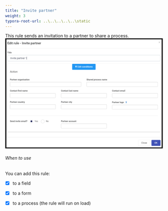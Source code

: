 ```yaml
---
title: "Invite partner"
weight: 3
typora-root-url: ..\..\..\..\..\static
---
```


This rule sends an invitation to a partner to share a process.
![Invite partner dialog box](/images/invitepartner.png)	

###### When to use 
You can add this rule:
- [x] to a field
- [x] to a form 
- [x] to a process (the rule will run on load)



